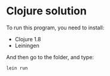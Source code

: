 # Clojure solution

To run this program, you need to install:

- Clojure 1.8
- Leiningen

And then go to the folder, and type:

    lein run
